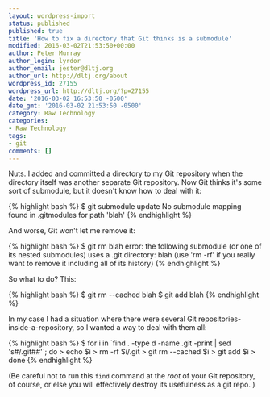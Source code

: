 ```yaml
---
layout: wordpress-import
status: published
published: true
title: 'How to fix a directory that Git thinks is a submodule'
modified: 2016-03-02T21:53:50+00:00
author: Peter Murray
author_login: lyrdor
author_email: jester@dltj.org
author_url: http://dltj.org/about
wordpress_id: 27155
wordpress_url: http://dltj.org/?p=27155
date: '2016-03-02 16:53:50 -0500'
date_gmt: '2016-03-02 21:53:50 -0500'
category: Raw Technology
categories:
- Raw Technology
tags:
- git
comments: []
---
```

<p>Nuts.  I added and committed a directory to my Git repository when the directory itself was another separate Git repository.  Now Git thinks it's some sort of submodule, but it doesn't know how to deal with it:</p>
{% highlight bash %}
$ git submodule update
No submodule mapping found in .gitmodules for path 'blah'
{% endhighlight %}
<p>And worse, Git won't let me remove it:</p>
{% highlight bash %}
$ git rm blah
error: the following submodule (or one of its nested submodules)
uses a .git directory:
    blah
(use 'rm -rf' if you really want to remove it including all of its history)
{% endhighlight %}
<p>So what to do?  This:</p>
{% highlight bash %}
$ git rm --cached blah
$ git add blah
{% endhighlight %}
<p>In my case I had a situation where there were several Git repositories-inside-a-repository, so I wanted a way to deal with them all:</p>
{% highlight bash %}
$ for i in `find . -type d -name .git -print | sed 's#/.git##'`; do 
> echo $i
> rm -rf $i/.git
> git rm --cached $i
> git add $i
> done
{% endhighlight %}
<p>(Be careful not to run this <code>find</code> command at the <em>root</em> of your Git repository, of course, or else you will effectively destroy its usefulness as a git repo. )</p>
